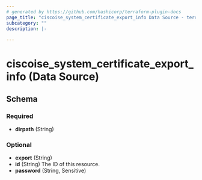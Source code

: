 ```yaml
---
# generated by https://github.com/hashicorp/terraform-plugin-docs
page_title: "ciscoise_system_certificate_export_info Data Source - terraform-provider-ciscoise"
subcategory: ""
description: |-
  
---
```


# ciscoise_system_certificate_export_info (Data Source)





<!-- schema generated by tfplugindocs -->
## Schema

### Required

- **dirpath** (String)

### Optional

- **export** (String)
- **id** (String) The ID of this resource.
- **password** (String, Sensitive)


